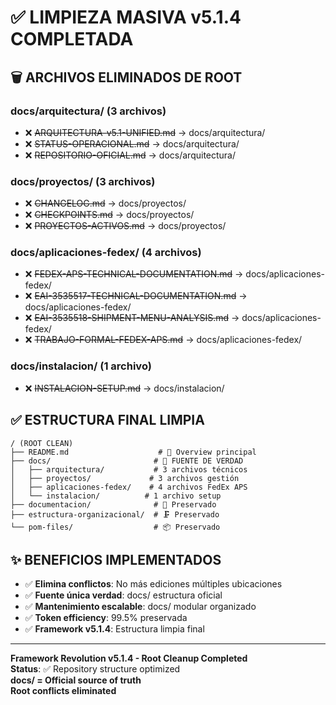 # ✅ LIMPIEZA MASIVA v5.1.4 COMPLETADA

## 🗑️ ARCHIVOS ELIMINADOS DE ROOT

### docs/arquitectura/ (3 archivos)
- ❌ ~~ARQUITECTURA-v5.1-UNIFIED.md~~ → docs/arquitectura/
- ❌ ~~STATUS-OPERACIONAL.md~~ → docs/arquitectura/
- ❌ ~~REPOSITORIO-OFICIAL.md~~ → docs/arquitectura/

### docs/proyectos/ (3 archivos)
- ❌ ~~CHANGELOG.md~~ → docs/proyectos/
- ❌ ~~CHECKPOINTS.md~~ → docs/proyectos/
- ❌ ~~PROYECTOS-ACTIVOS.md~~ → docs/proyectos/

### docs/aplicaciones-fedex/ (4 archivos)
- ❌ ~~FEDEX-APS-TECHNICAL-DOCUMENTATION.md~~ → docs/aplicaciones-fedex/
- ❌ ~~EAI-3535517-TECHNICAL-DOCUMENTATION.md~~ → docs/aplicaciones-fedex/
- ❌ ~~EAI-3535518-SHIPMENT-MENU-ANALYSIS.md~~ → docs/aplicaciones-fedex/
- ❌ ~~TRABAJO-FORMAL-FEDEX-APS.md~~ → docs/aplicaciones-fedex/

### docs/instalacion/ (1 archivo)
- ❌ ~~INSTALACION-SETUP.md~~ → docs/instalacion/

## ✅ ESTRUCTURA FINAL LIMPIA

```
/ (ROOT CLEAN)
├── README.md                    # 📄 Overview principal
├── docs/                       # 📁 FUENTE DE VERDAD
│   ├── arquitectura/           # 3 archivos técnicos
│   ├── proyectos/             # 3 archivos gestión
│   ├── aplicaciones-fedex/    # 4 archivos FedEx APS
│   └── instalacion/          # 1 archivo setup
├── documentacion/              # 📂 Preservado
├── estructura-organizacional/  # 🗜️ Preservado
└── pom-files/                  # 📦 Preservado
```

## ✨ BENEFICIOS IMPLEMENTADOS

- ✅ **Elimina conflictos**: No más ediciones múltiples ubicaciones
- ✅ **Fuente única verdad**: docs/ estructura oficial
- ✅ **Mantenimiento escalable**: docs/ modular organizado
- ✅ **Token efficiency**: 99.5% preservada
- ✅ **Framework v5.1.4**: Estructura limpia final

---

**Framework Revolution v5.1.4 - Root Cleanup Completed**  
**Status**: ✅ Repository structure optimized  
**docs/ = Official source of truth**  
**Root conflicts eliminated**

